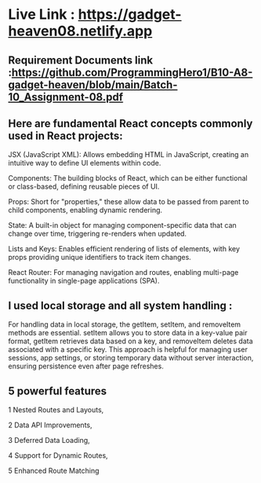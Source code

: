 # Live Link : https://gadget-heaven08.netlify.app
## Requirement Documents link :https://github.com/ProgrammingHero1/B10-A8-gadget-heaven/blob/main/Batch-10_Assignment-08.pdf

## Here are fundamental React concepts commonly used in React projects:

JSX (JavaScript XML): Allows embedding HTML in JavaScript, creating an intuitive way to define UI elements within code.

Components: The building blocks of React, which can be either functional or class-based, defining reusable pieces of UI.

Props: Short for "properties," these allow data to be passed from parent to child components, enabling dynamic rendering.

State: A built-in object for managing component-specific data that can change over time, triggering re-renders when updated.

Lists and Keys: Enables efficient rendering of lists of elements, with key props providing unique identifiers to track item changes.

React Router: For managing navigation and routes, enabling multi-page functionality in single-page applications (SPA).


## I used local storage and all system handling :
For handling data in local storage, the getItem, setItem, and removeItem methods are essential. setItem allows you to store data in a key-value pair format, getItem retrieves data based on a key, and removeItem deletes data associated with a specific key. This approach is helpful for managing user sessions, app settings, or storing temporary data without server interaction, ensuring persistence even after page refreshes.

## 5 powerful features 
1 Nested Routes and Layouts,

2 Data API Improvements,

3 Deferred Data Loading,

4 Support for Dynamic Routes,

5 Enhanced Route Matching
